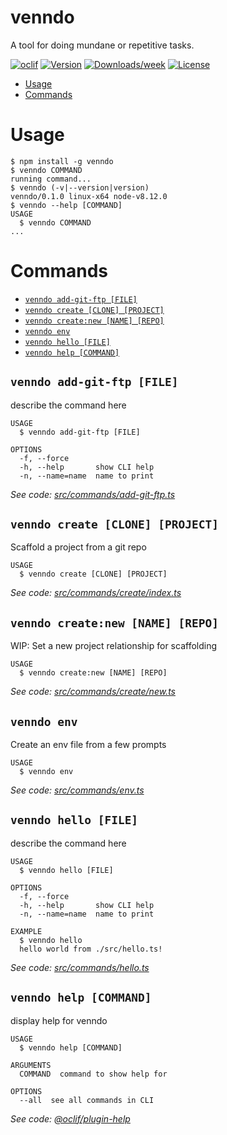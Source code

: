 venndo
======

A tool for doing mundane or repetitive tasks.

[![oclif](https://img.shields.io/badge/cli-oclif-brightgreen.svg)](https://oclif.io)
[![Version](https://img.shields.io/npm/v/venndo.svg)](https://npmjs.org/package/venndo)
[![Downloads/week](https://img.shields.io/npm/dw/venndo.svg)](https://npmjs.org/package/venndo)
[![License](https://img.shields.io/npm/l/venndo.svg)](https://github.com/JoshuaCrewe/venndo/blob/master/package.json)

<!-- toc -->
* [Usage](#usage)
* [Commands](#commands)
<!-- tocstop -->
# Usage
<!-- usage -->
```sh-session
$ npm install -g venndo
$ venndo COMMAND
running command...
$ venndo (-v|--version|version)
venndo/0.1.0 linux-x64 node-v8.12.0
$ venndo --help [COMMAND]
USAGE
  $ venndo COMMAND
...
```
<!-- usagestop -->
# Commands
<!-- commands -->
* [`venndo add-git-ftp [FILE]`](#venndo-add-git-ftp-file)
* [`venndo create [CLONE] [PROJECT]`](#venndo-create-clone-project)
* [`venndo create:new [NAME] [REPO]`](#venndo-createnew-name-repo)
* [`venndo env`](#venndo-env)
* [`venndo hello [FILE]`](#venndo-hello-file)
* [`venndo help [COMMAND]`](#venndo-help-command)

## `venndo add-git-ftp [FILE]`

describe the command here

```
USAGE
  $ venndo add-git-ftp [FILE]

OPTIONS
  -f, --force
  -h, --help       show CLI help
  -n, --name=name  name to print
```

_See code: [src/commands/add-git-ftp.ts](https://github.com/JoshuaCrewe/venndo/blob/v0.1.0/src/commands/add-git-ftp.ts)_

## `venndo create [CLONE] [PROJECT]`

Scaffold a project from a git repo

```
USAGE
  $ venndo create [CLONE] [PROJECT]
```

_See code: [src/commands/create/index.ts](https://github.com/JoshuaCrewe/venndo/blob/v0.1.0/src/commands/create/index.ts)_

## `venndo create:new [NAME] [REPO]`

WIP: Set a new project relationship for scaffolding

```
USAGE
  $ venndo create:new [NAME] [REPO]
```

_See code: [src/commands/create/new.ts](https://github.com/JoshuaCrewe/venndo/blob/v0.1.0/src/commands/create/new.ts)_

## `venndo env`

Create an env file from a few prompts

```
USAGE
  $ venndo env
```

_See code: [src/commands/env.ts](https://github.com/JoshuaCrewe/venndo/blob/v0.1.0/src/commands/env.ts)_

## `venndo hello [FILE]`

describe the command here

```
USAGE
  $ venndo hello [FILE]

OPTIONS
  -f, --force
  -h, --help       show CLI help
  -n, --name=name  name to print

EXAMPLE
  $ venndo hello
  hello world from ./src/hello.ts!
```

_See code: [src/commands/hello.ts](https://github.com/JoshuaCrewe/venndo/blob/v0.1.0/src/commands/hello.ts)_

## `venndo help [COMMAND]`

display help for venndo

```
USAGE
  $ venndo help [COMMAND]

ARGUMENTS
  COMMAND  command to show help for

OPTIONS
  --all  see all commands in CLI
```

_See code: [@oclif/plugin-help](https://github.com/oclif/plugin-help/blob/v2.1.6/src/commands/help.ts)_
<!-- commandsstop -->
